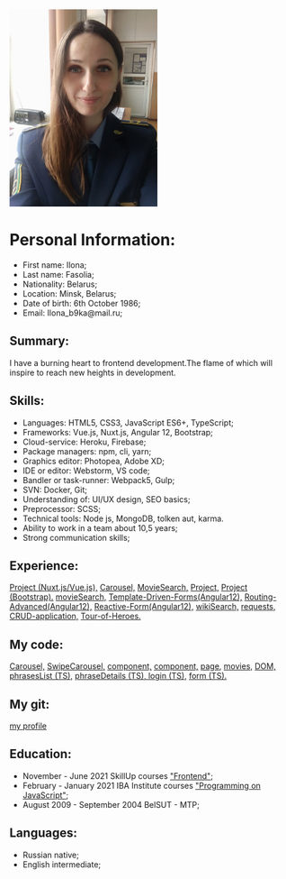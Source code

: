 <html>
 <head>
  <meta http-equiv="Content-Type" content="text/html; charset=utf-8">
  <title>cv</title>
 </head>
 <body>

<div class="content">

  <div>
  <Img src="ilona.jpg"  Width="auto" Height="350px">
  </div>
  
<h1> Personal Information: </h1>

<p>
  <ul>
    <li>First name: Ilona;</li>
    <li>Last name: Fasolia;</li>
    <li>Nationality: Belarus;</li>
    <li>Location: Minsk, Belarus;</li>
    <li>Date of birth: 6th October 1986;</li>
    <li>Email: Ilona_b9ka@mail.ru;</li>
  </ul>
</p>

  <h2>Summary:</h2>

<p>  
  I have a burning heart to frontend development.The flame of which will inspire to reach new heights in development.</p>

  <h2>Skills:</h2>

<div>  
  <ul>
    <li>Languages: HTML5, CSS3, JavaScript ES6+, TypeScript;</li>
    <li>Frameworks: Vue.js, Nuxt.js, Angular 12, Bootstrap;</li>
    <li>Cloud-service: Heroku, Firebase;</li>
    <li>Package managers: npm, cli, yarn;</li>
    <li>Graphics editor: Photopea, Adobe XD;</li> 
    <li>IDE or editor: Webstorm, VS code;</li>
    <li>Bandler or task-runner: Webpack5, Gulp;</li>
    <li>SVN: Docker, Git;</li>
    <li>Understanding of: UI/UX design, SEO basics;</li>
    <li>Preprocessor: SCSS;</li>
    <li>Technical tools: Node js, MongoDB, tolken aut, karma.</li>
    <li>Ability to work in a team about 10,5 years;</li>
    <li>Strong communication skills;</li>
  </ul>
</div>

<h2>Experience:</h2>

<div> 
<a href="https://github.com/Biven160690/Dreamcar.git">Project (Nuxt.js/Vue.js),</a>
<a href="https://github.com/ilona1986/Carousel">Carousel,</a>
<a href="https://github.com/ilona1986/movieSearch">MovieSearch,</a>
<a href="https://github.com/ilona1986/grid_template">Project,</a>
<a href="https://github.com/ilona1986/kinoZal">Project (Bootstrap).</a>
<a href="https://github.com/ilona1986/movieSearch">movieSearch,</a>
<a href="https://github.com/ilona1986/Template-Driven-Forms-Angular-">Template-Driven-Forms(Angular12),</a>
<a href="https://github.com/ilona1986/App-Routing-Advanced-Angular-">Routing-Advanced(Angular12),</a>
<a href="https://github.com/ilona1986/Reactive-Form-Angular-">Reactive-Form(Angular12),</a>
<a href="https://github.com/ilona1986/Wiki-Angular-">wikiSearch,</a>
<a href="https://github.com/ilona1986/app-requests-Angular-">requests,</a>
<a href="https://github.com/ilona1986/CRUD-application">CRUD-application,</a>
<a href="https://github.com/ilona1986/Tour-of-Heroes">Tour-of-Heroes.</a>
</div>

  <h2>My code:</h2>

<div>
  <a href="https://github.com/ilona1986/Carousel/blob/master/assets/js/carousel.js">Carousel,</a>
  <a href="https://github.com/ilona1986/Carousel/blob/master/assets/js/swipe-carousel.js">SwipeCarousel,</a>
  <a href="https://github.com/Biven160690/Dreamcar/blob/main/components/changePassword.vue">component,</a>
  <a href="https://github.com/Biven160690/Dreamcar/blob/main/components/userSettings.vue">component,</a>
  <a href="https://github.com/Biven160690/Dreamcar/blob/main/pages/editUserInformation.vue">page,</a>
  <a href="https://github.com/ilona1986/movieSearch/blob/master/assets/js/movies.js">movies,</a>
  <a href="https://github.com/ilona1986/movieSearch/blob/master/assets/js/dom.js">DOM,</a>
  <a href="https://github.com/ilona1986/App-Routing-Advanced-Angular-/blob/master/src/app/phrases/phrases-list/phrases-list.component.ts">phrasesList (TS),</a>
  <a href="https://github.com/ilona1986/App-Routing-Advanced-Angular-/blob/master/src/app/phrases/phrase-details/phrase-details.component.ts">phraseDetails (TS),
  </a>
  <a href="https://github.com/ilona1986/App-Routing-Advanced-Angular-/blob/master/src/app/login/login.component.ts">login (TS),</a>
  <a href="https://github.com/ilona1986/Template-Driven-Forms-Angular-/blob/master/src/app/form/form.component.ts">form (TS).</a>
</div>

  <h2>My git:</h2>

<div>
  <a href="https://github.com/ilona1986"> my profile</a>
</div>

<h2>Education:</h2>

<div> 
  <ul>
    <li>November - June 2021 SkillUp courses <a href="https://drive.google.com/file/d/1LNrq5cZ2U__jYlafuprkb5qlW4WN0fy_/view?usp=sharing">"Frontend"</a>;</li>
    <li>February - January 2021 IBA Institute courses <a href="https://drive.google.com/file/d/1ZAkSsWkHNUrzAUS9Vit9OGA4PYeTJTJ6/view?usp=sharing"> "Programming on JavaScript"</a>;</li>
    <li>August 2009 - September 2004  BelSUT - MTP;</li>
  </ul>
</div>

<h2>Languages:</h2>

<div>  
  <ul>
    <li>Russian native;</li>
    <li>English intermediate;</li>
  </ul>
</div>
</div>
</body>

<style>
  .content {
    font-weight: auto ;
    display: flex - column ;
    text-align: left; 
    margin-top: 1rem;
    padding: 5px;
  } 

  .h2 {
    padding: 7px;
  } 
</style>
</html>
